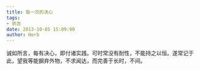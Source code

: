 ```yaml
---
title: 每一次的决心
tags:
- 状态
date: 2013-10-05 15:09:00
author: Herb
---
```


诚如所言，每有决心，即付诸实践。可时常没有耐性，不能持之以恒。遂常记于此，望我等能摒弃外物，不求闻达，而完善于长时，不间。